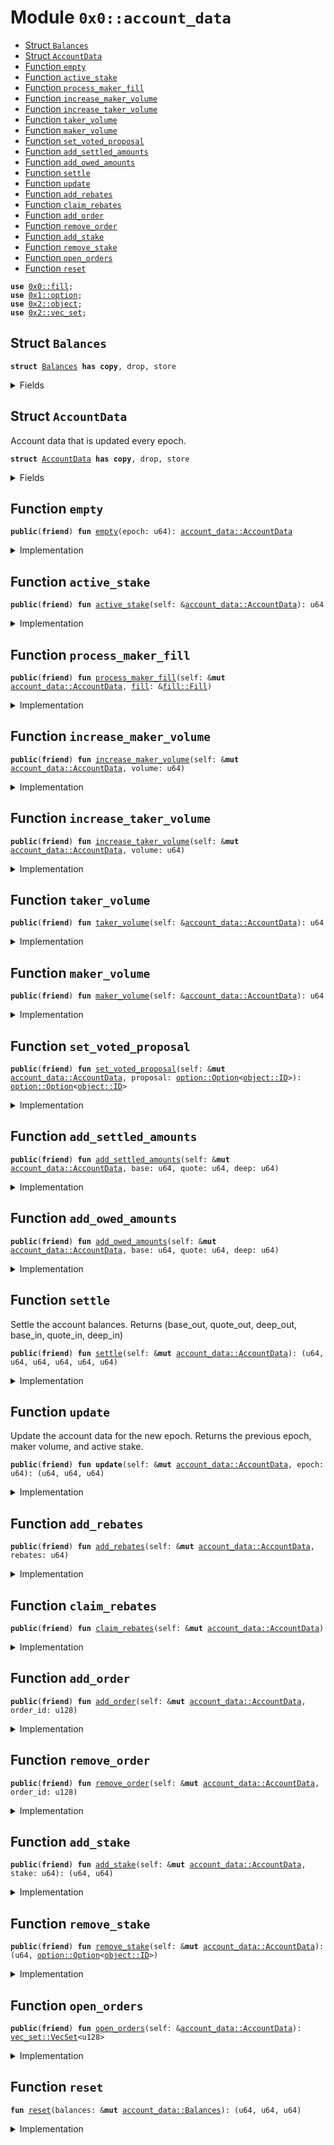 
<a name="0x0_account_data"></a>

# Module `0x0::account_data`



-  [Struct `Balances`](#0x0_account_data_Balances)
-  [Struct `AccountData`](#0x0_account_data_AccountData)
-  [Function `empty`](#0x0_account_data_empty)
-  [Function `active_stake`](#0x0_account_data_active_stake)
-  [Function `process_maker_fill`](#0x0_account_data_process_maker_fill)
-  [Function `increase_maker_volume`](#0x0_account_data_increase_maker_volume)
-  [Function `increase_taker_volume`](#0x0_account_data_increase_taker_volume)
-  [Function `taker_volume`](#0x0_account_data_taker_volume)
-  [Function `maker_volume`](#0x0_account_data_maker_volume)
-  [Function `set_voted_proposal`](#0x0_account_data_set_voted_proposal)
-  [Function `add_settled_amounts`](#0x0_account_data_add_settled_amounts)
-  [Function `add_owed_amounts`](#0x0_account_data_add_owed_amounts)
-  [Function `settle`](#0x0_account_data_settle)
-  [Function `update`](#0x0_account_data_update)
-  [Function `add_rebates`](#0x0_account_data_add_rebates)
-  [Function `claim_rebates`](#0x0_account_data_claim_rebates)
-  [Function `add_order`](#0x0_account_data_add_order)
-  [Function `remove_order`](#0x0_account_data_remove_order)
-  [Function `add_stake`](#0x0_account_data_add_stake)
-  [Function `remove_stake`](#0x0_account_data_remove_stake)
-  [Function `open_orders`](#0x0_account_data_open_orders)
-  [Function `reset`](#0x0_account_data_reset)


<pre><code><b>use</b> <a href="fill.md#0x0_fill">0x0::fill</a>;
<b>use</b> <a href="dependencies/move-stdlib/option.md#0x1_option">0x1::option</a>;
<b>use</b> <a href="dependencies/sui-framework/object.md#0x2_object">0x2::object</a>;
<b>use</b> <a href="dependencies/sui-framework/vec_set.md#0x2_vec_set">0x2::vec_set</a>;
</code></pre>



<a name="0x0_account_data_Balances"></a>

## Struct `Balances`



<pre><code><b>struct</b> <a href="account_data.md#0x0_account_data_Balances">Balances</a> <b>has</b> <b>copy</b>, drop, store
</code></pre>



<details>
<summary>Fields</summary>


<dl>
<dt>
<code>base: u64</code>
</dt>
<dd>

</dd>
<dt>
<code>quote: u64</code>
</dt>
<dd>

</dd>
<dt>
<code>deep: u64</code>
</dt>
<dd>

</dd>
</dl>


</details>

<a name="0x0_account_data_AccountData"></a>

## Struct `AccountData`

Account data that is updated every epoch.


<pre><code><b>struct</b> <a href="account_data.md#0x0_account_data_AccountData">AccountData</a> <b>has</b> <b>copy</b>, drop, store
</code></pre>



<details>
<summary>Fields</summary>


<dl>
<dt>
<code>epoch: u64</code>
</dt>
<dd>

</dd>
<dt>
<code>open_orders: <a href="dependencies/sui-framework/vec_set.md#0x2_vec_set_VecSet">vec_set::VecSet</a>&lt;u128&gt;</code>
</dt>
<dd>

</dd>
<dt>
<code>taker_volume: u64</code>
</dt>
<dd>

</dd>
<dt>
<code>maker_volume: u64</code>
</dt>
<dd>

</dd>
<dt>
<code>active_stake: u64</code>
</dt>
<dd>

</dd>
<dt>
<code>inactive_stake: u64</code>
</dt>
<dd>

</dd>
<dt>
<code>voted_proposal: <a href="dependencies/move-stdlib/option.md#0x1_option_Option">option::Option</a>&lt;<a href="dependencies/sui-framework/object.md#0x2_object_ID">object::ID</a>&gt;</code>
</dt>
<dd>

</dd>
<dt>
<code>unclaimed_rebates: u64</code>
</dt>
<dd>

</dd>
<dt>
<code>settled_balances: <a href="account_data.md#0x0_account_data_Balances">account_data::Balances</a></code>
</dt>
<dd>

</dd>
<dt>
<code>owed_balances: <a href="account_data.md#0x0_account_data_Balances">account_data::Balances</a></code>
</dt>
<dd>

</dd>
</dl>


</details>

<a name="0x0_account_data_empty"></a>

## Function `empty`



<pre><code><b>public</b>(<b>friend</b>) <b>fun</b> <a href="account_data.md#0x0_account_data_empty">empty</a>(epoch: u64): <a href="account_data.md#0x0_account_data_AccountData">account_data::AccountData</a>
</code></pre>



<details>
<summary>Implementation</summary>


<pre><code><b>public</b>(package) <b>fun</b> <a href="account_data.md#0x0_account_data_empty">empty</a>(
    epoch: u64,
): <a href="account_data.md#0x0_account_data_AccountData">AccountData</a> {
    <a href="account_data.md#0x0_account_data_AccountData">AccountData</a> {
        epoch,
        open_orders: <a href="dependencies/sui-framework/vec_set.md#0x2_vec_set_empty">vec_set::empty</a>(),
        taker_volume: 0,
        maker_volume: 0,
        active_stake: 0,
        inactive_stake: 0,
        voted_proposal: <a href="dependencies/move-stdlib/option.md#0x1_option_none">option::none</a>(),
        unclaimed_rebates: 0,
        settled_balances: <a href="account_data.md#0x0_account_data_Balances">Balances</a> {
            base: 0,
            quote: 0,
            deep: 0,
        },
        owed_balances: <a href="account_data.md#0x0_account_data_Balances">Balances</a> {
            base: 0,
            quote: 0,
            deep: 0,
        },
    }
}
</code></pre>



</details>

<a name="0x0_account_data_active_stake"></a>

## Function `active_stake`



<pre><code><b>public</b>(<b>friend</b>) <b>fun</b> <a href="account_data.md#0x0_account_data_active_stake">active_stake</a>(self: &<a href="account_data.md#0x0_account_data_AccountData">account_data::AccountData</a>): u64
</code></pre>



<details>
<summary>Implementation</summary>


<pre><code><b>public</b>(package) <b>fun</b> <a href="account_data.md#0x0_account_data_active_stake">active_stake</a>(
    self: &<a href="account_data.md#0x0_account_data_AccountData">AccountData</a>,
): u64 {
    self.active_stake
}
</code></pre>



</details>

<a name="0x0_account_data_process_maker_fill"></a>

## Function `process_maker_fill`



<pre><code><b>public</b>(<b>friend</b>) <b>fun</b> <a href="account_data.md#0x0_account_data_process_maker_fill">process_maker_fill</a>(self: &<b>mut</b> <a href="account_data.md#0x0_account_data_AccountData">account_data::AccountData</a>, <a href="fill.md#0x0_fill">fill</a>: &<a href="fill.md#0x0_fill_Fill">fill::Fill</a>)
</code></pre>



<details>
<summary>Implementation</summary>


<pre><code><b>public</b>(package) <b>fun</b> <a href="account_data.md#0x0_account_data_process_maker_fill">process_maker_fill</a>(
    self: &<b>mut</b> <a href="account_data.md#0x0_account_data_AccountData">AccountData</a>,
    <a href="fill.md#0x0_fill">fill</a>: &Fill,
) {
    self.settled_balances.base = self.settled_balances.base + <a href="fill.md#0x0_fill">fill</a>.settled_base();
    self.settled_balances.quote = self.settled_balances.quote + <a href="fill.md#0x0_fill">fill</a>.settled_quote();
    self.settled_balances.deep = self.settled_balances.deep + <a href="fill.md#0x0_fill">fill</a>.settled_deep();
    <b>if</b> (!<a href="fill.md#0x0_fill">fill</a>.expired()) {
        self.maker_volume = self.maker_volume + <a href="fill.md#0x0_fill">fill</a>.volume();
    };
    <b>if</b> (<a href="fill.md#0x0_fill">fill</a>.expired() || <a href="fill.md#0x0_fill">fill</a>.completed()) {
        self.open_orders.remove(&<a href="fill.md#0x0_fill">fill</a>.order_id());
    }
}
</code></pre>



</details>

<a name="0x0_account_data_increase_maker_volume"></a>

## Function `increase_maker_volume`



<pre><code><b>public</b>(<b>friend</b>) <b>fun</b> <a href="account_data.md#0x0_account_data_increase_maker_volume">increase_maker_volume</a>(self: &<b>mut</b> <a href="account_data.md#0x0_account_data_AccountData">account_data::AccountData</a>, volume: u64)
</code></pre>



<details>
<summary>Implementation</summary>


<pre><code><b>public</b>(package) <b>fun</b> <a href="account_data.md#0x0_account_data_increase_maker_volume">increase_maker_volume</a>(
    self: &<b>mut</b> <a href="account_data.md#0x0_account_data_AccountData">AccountData</a>,
    volume: u64,
) {
    self.maker_volume = self.maker_volume + volume;
}
</code></pre>



</details>

<a name="0x0_account_data_increase_taker_volume"></a>

## Function `increase_taker_volume`



<pre><code><b>public</b>(<b>friend</b>) <b>fun</b> <a href="account_data.md#0x0_account_data_increase_taker_volume">increase_taker_volume</a>(self: &<b>mut</b> <a href="account_data.md#0x0_account_data_AccountData">account_data::AccountData</a>, volume: u64)
</code></pre>



<details>
<summary>Implementation</summary>


<pre><code><b>public</b>(package) <b>fun</b> <a href="account_data.md#0x0_account_data_increase_taker_volume">increase_taker_volume</a>(
    self: &<b>mut</b> <a href="account_data.md#0x0_account_data_AccountData">AccountData</a>,
    volume: u64,
) {
    self.taker_volume = self.taker_volume + volume;
}
</code></pre>



</details>

<a name="0x0_account_data_taker_volume"></a>

## Function `taker_volume`



<pre><code><b>public</b>(<b>friend</b>) <b>fun</b> <a href="account_data.md#0x0_account_data_taker_volume">taker_volume</a>(self: &<a href="account_data.md#0x0_account_data_AccountData">account_data::AccountData</a>): u64
</code></pre>



<details>
<summary>Implementation</summary>


<pre><code><b>public</b>(package) <b>fun</b> <a href="account_data.md#0x0_account_data_taker_volume">taker_volume</a>(
    self: &<a href="account_data.md#0x0_account_data_AccountData">AccountData</a>,
): u64 {
    self.taker_volume
}
</code></pre>



</details>

<a name="0x0_account_data_maker_volume"></a>

## Function `maker_volume`



<pre><code><b>public</b>(<b>friend</b>) <b>fun</b> <a href="account_data.md#0x0_account_data_maker_volume">maker_volume</a>(self: &<a href="account_data.md#0x0_account_data_AccountData">account_data::AccountData</a>): u64
</code></pre>



<details>
<summary>Implementation</summary>


<pre><code><b>public</b>(package) <b>fun</b> <a href="account_data.md#0x0_account_data_maker_volume">maker_volume</a>(
    self: &<a href="account_data.md#0x0_account_data_AccountData">AccountData</a>,
): u64 {
    self.maker_volume
}
</code></pre>



</details>

<a name="0x0_account_data_set_voted_proposal"></a>

## Function `set_voted_proposal`



<pre><code><b>public</b>(<b>friend</b>) <b>fun</b> <a href="account_data.md#0x0_account_data_set_voted_proposal">set_voted_proposal</a>(self: &<b>mut</b> <a href="account_data.md#0x0_account_data_AccountData">account_data::AccountData</a>, proposal: <a href="dependencies/move-stdlib/option.md#0x1_option_Option">option::Option</a>&lt;<a href="dependencies/sui-framework/object.md#0x2_object_ID">object::ID</a>&gt;): <a href="dependencies/move-stdlib/option.md#0x1_option_Option">option::Option</a>&lt;<a href="dependencies/sui-framework/object.md#0x2_object_ID">object::ID</a>&gt;
</code></pre>



<details>
<summary>Implementation</summary>


<pre><code><b>public</b>(package) <b>fun</b> <a href="account_data.md#0x0_account_data_set_voted_proposal">set_voted_proposal</a>(
    self: &<b>mut</b> <a href="account_data.md#0x0_account_data_AccountData">AccountData</a>,
    proposal: Option&lt;ID&gt;
): Option&lt;ID&gt; {
    <b>let</b> prev_proposal = self.voted_proposal;
    self.voted_proposal = proposal;

    prev_proposal
}
</code></pre>



</details>

<a name="0x0_account_data_add_settled_amounts"></a>

## Function `add_settled_amounts`



<pre><code><b>public</b>(<b>friend</b>) <b>fun</b> <a href="account_data.md#0x0_account_data_add_settled_amounts">add_settled_amounts</a>(self: &<b>mut</b> <a href="account_data.md#0x0_account_data_AccountData">account_data::AccountData</a>, base: u64, quote: u64, deep: u64)
</code></pre>



<details>
<summary>Implementation</summary>


<pre><code><b>public</b>(package) <b>fun</b> <a href="account_data.md#0x0_account_data_add_settled_amounts">add_settled_amounts</a>(
    self: &<b>mut</b> <a href="account_data.md#0x0_account_data_AccountData">AccountData</a>,
    base: u64,
    quote: u64,
    deep: u64,
) {
    self.settled_balances.base = self.settled_balances.base + base;
    self.settled_balances.quote = self.settled_balances.quote + quote;
    self.settled_balances.deep = self.settled_balances.deep + deep;
}
</code></pre>



</details>

<a name="0x0_account_data_add_owed_amounts"></a>

## Function `add_owed_amounts`



<pre><code><b>public</b>(<b>friend</b>) <b>fun</b> <a href="account_data.md#0x0_account_data_add_owed_amounts">add_owed_amounts</a>(self: &<b>mut</b> <a href="account_data.md#0x0_account_data_AccountData">account_data::AccountData</a>, base: u64, quote: u64, deep: u64)
</code></pre>



<details>
<summary>Implementation</summary>


<pre><code><b>public</b>(package) <b>fun</b> <a href="account_data.md#0x0_account_data_add_owed_amounts">add_owed_amounts</a>(
    self: &<b>mut</b> <a href="account_data.md#0x0_account_data_AccountData">AccountData</a>,
    base: u64,
    quote: u64,
    deep: u64,
) {
    self.owed_balances.base = self.owed_balances.base + base;
    self.owed_balances.quote = self.owed_balances.quote + quote;
    self.owed_balances.deep = self.owed_balances.deep + deep;
}
</code></pre>



</details>

<a name="0x0_account_data_settle"></a>

## Function `settle`

Settle the account balances.
Returns (base_out, quote_out, deep_out, base_in, quote_in, deep_in)


<pre><code><b>public</b>(<b>friend</b>) <b>fun</b> <a href="account_data.md#0x0_account_data_settle">settle</a>(self: &<b>mut</b> <a href="account_data.md#0x0_account_data_AccountData">account_data::AccountData</a>): (u64, u64, u64, u64, u64, u64)
</code></pre>



<details>
<summary>Implementation</summary>


<pre><code><b>public</b>(package) <b>fun</b> <a href="account_data.md#0x0_account_data_settle">settle</a>(
    self: &<b>mut</b> <a href="account_data.md#0x0_account_data_AccountData">AccountData</a>,
): (u64, u64, u64, u64, u64, u64) {
    <b>let</b> (base_out, quote_out, deep_out) = self.settled_balances.<a href="account_data.md#0x0_account_data_reset">reset</a>();
    <b>let</b> (base_in, quote_in, deep_in) = self.owed_balances.<a href="account_data.md#0x0_account_data_reset">reset</a>();

    (base_out, quote_out, deep_out, base_in, quote_in, deep_in)
}
</code></pre>



</details>

<a name="0x0_account_data_update"></a>

## Function `update`

Update the account data for the new epoch.
Returns the previous epoch, maker volume, and active stake.


<pre><code><b>public</b>(<b>friend</b>) <b>fun</b> <b>update</b>(self: &<b>mut</b> <a href="account_data.md#0x0_account_data_AccountData">account_data::AccountData</a>, epoch: u64): (u64, u64, u64)
</code></pre>



<details>
<summary>Implementation</summary>


<pre><code><b>public</b>(package) <b>fun</b> <b>update</b>(
    self: &<b>mut</b> <a href="account_data.md#0x0_account_data_AccountData">AccountData</a>,
    epoch: u64,
): (u64, u64, u64) {
    <b>if</b> (self.epoch == epoch) <b>return</b> (0, 0, 0);

    <b>let</b> prev_epoch = self.epoch;
    <b>let</b> maker_volume = self.maker_volume;
    <b>let</b> active_stake = self.active_stake;

    self.epoch = epoch;
    self.maker_volume = 0;
    self.taker_volume = 0;
    self.active_stake = self.active_stake + self.inactive_stake;
    self.inactive_stake = 0;
    self.voted_proposal = <a href="dependencies/move-stdlib/option.md#0x1_option_none">option::none</a>();

    (prev_epoch, maker_volume, active_stake)
}
</code></pre>



</details>

<a name="0x0_account_data_add_rebates"></a>

## Function `add_rebates`



<pre><code><b>public</b>(<b>friend</b>) <b>fun</b> <a href="account_data.md#0x0_account_data_add_rebates">add_rebates</a>(self: &<b>mut</b> <a href="account_data.md#0x0_account_data_AccountData">account_data::AccountData</a>, rebates: u64)
</code></pre>



<details>
<summary>Implementation</summary>


<pre><code><b>public</b>(package) <b>fun</b> <a href="account_data.md#0x0_account_data_add_rebates">add_rebates</a>(
    self: &<b>mut</b> <a href="account_data.md#0x0_account_data_AccountData">AccountData</a>,
    rebates: u64,
) {
    self.unclaimed_rebates = self.unclaimed_rebates + rebates;
}
</code></pre>



</details>

<a name="0x0_account_data_claim_rebates"></a>

## Function `claim_rebates`



<pre><code><b>public</b>(<b>friend</b>) <b>fun</b> <a href="account_data.md#0x0_account_data_claim_rebates">claim_rebates</a>(self: &<b>mut</b> <a href="account_data.md#0x0_account_data_AccountData">account_data::AccountData</a>)
</code></pre>



<details>
<summary>Implementation</summary>


<pre><code><b>public</b>(package) <b>fun</b> <a href="account_data.md#0x0_account_data_claim_rebates">claim_rebates</a>(
    self: &<b>mut</b> <a href="account_data.md#0x0_account_data_AccountData">AccountData</a>,
) {
    self.settled_balances.deep = self.settled_balances.deep + self.unclaimed_rebates;
    self.unclaimed_rebates = 0;
}
</code></pre>



</details>

<a name="0x0_account_data_add_order"></a>

## Function `add_order`



<pre><code><b>public</b>(<b>friend</b>) <b>fun</b> <a href="account_data.md#0x0_account_data_add_order">add_order</a>(self: &<b>mut</b> <a href="account_data.md#0x0_account_data_AccountData">account_data::AccountData</a>, order_id: u128)
</code></pre>



<details>
<summary>Implementation</summary>


<pre><code><b>public</b>(package) <b>fun</b> <a href="account_data.md#0x0_account_data_add_order">add_order</a>(
    self: &<b>mut</b> <a href="account_data.md#0x0_account_data_AccountData">AccountData</a>,
    order_id: u128,
) {
    self.open_orders.insert(order_id);
}
</code></pre>



</details>

<a name="0x0_account_data_remove_order"></a>

## Function `remove_order`



<pre><code><b>public</b>(<b>friend</b>) <b>fun</b> <a href="account_data.md#0x0_account_data_remove_order">remove_order</a>(self: &<b>mut</b> <a href="account_data.md#0x0_account_data_AccountData">account_data::AccountData</a>, order_id: u128)
</code></pre>



<details>
<summary>Implementation</summary>


<pre><code><b>public</b>(package) <b>fun</b> <a href="account_data.md#0x0_account_data_remove_order">remove_order</a>(
    self: &<b>mut</b> <a href="account_data.md#0x0_account_data_AccountData">AccountData</a>,
    order_id: u128,
) {
    self.open_orders.remove(&order_id)
}
</code></pre>



</details>

<a name="0x0_account_data_add_stake"></a>

## Function `add_stake`



<pre><code><b>public</b>(<b>friend</b>) <b>fun</b> <a href="account_data.md#0x0_account_data_add_stake">add_stake</a>(self: &<b>mut</b> <a href="account_data.md#0x0_account_data_AccountData">account_data::AccountData</a>, stake: u64): (u64, u64)
</code></pre>



<details>
<summary>Implementation</summary>


<pre><code><b>public</b>(package) <b>fun</b> <a href="account_data.md#0x0_account_data_add_stake">add_stake</a>(
    self: &<b>mut</b> <a href="account_data.md#0x0_account_data_AccountData">AccountData</a>,
    stake: u64,
): (u64, u64) {
    <b>let</b> stake_before = self.active_stake + self.inactive_stake;
    self.inactive_stake = self.inactive_stake + stake;
    self.owed_balances.deep = self.owed_balances.deep + stake;

    (stake_before, stake_before + self.inactive_stake)
}
</code></pre>



</details>

<a name="0x0_account_data_remove_stake"></a>

## Function `remove_stake`



<pre><code><b>public</b>(<b>friend</b>) <b>fun</b> <a href="account_data.md#0x0_account_data_remove_stake">remove_stake</a>(self: &<b>mut</b> <a href="account_data.md#0x0_account_data_AccountData">account_data::AccountData</a>): (u64, <a href="dependencies/move-stdlib/option.md#0x1_option_Option">option::Option</a>&lt;<a href="dependencies/sui-framework/object.md#0x2_object_ID">object::ID</a>&gt;)
</code></pre>



<details>
<summary>Implementation</summary>


<pre><code><b>public</b>(package) <b>fun</b> <a href="account_data.md#0x0_account_data_remove_stake">remove_stake</a>(
    self: &<b>mut</b> <a href="account_data.md#0x0_account_data_AccountData">AccountData</a>,
): (u64, Option&lt;ID&gt;) {
    <b>let</b> stake_before = self.active_stake + self.inactive_stake;
    <b>let</b> voted_proposal = self.voted_proposal;
    self.active_stake = 0;
    self.inactive_stake = 0;
    self.voted_proposal = <a href="dependencies/move-stdlib/option.md#0x1_option_none">option::none</a>();
    self.settled_balances.deep = self.settled_balances.deep + stake_before;

    (stake_before, voted_proposal)
}
</code></pre>



</details>

<a name="0x0_account_data_open_orders"></a>

## Function `open_orders`



<pre><code><b>public</b>(<b>friend</b>) <b>fun</b> <a href="account_data.md#0x0_account_data_open_orders">open_orders</a>(self: &<a href="account_data.md#0x0_account_data_AccountData">account_data::AccountData</a>): <a href="dependencies/sui-framework/vec_set.md#0x2_vec_set_VecSet">vec_set::VecSet</a>&lt;u128&gt;
</code></pre>



<details>
<summary>Implementation</summary>


<pre><code><b>public</b>(package) <b>fun</b> <a href="account_data.md#0x0_account_data_open_orders">open_orders</a>(
    self: &<a href="account_data.md#0x0_account_data_AccountData">AccountData</a>,
): VecSet&lt;u128&gt; {
    self.open_orders
}
</code></pre>



</details>

<a name="0x0_account_data_reset"></a>

## Function `reset`



<pre><code><b>fun</b> <a href="account_data.md#0x0_account_data_reset">reset</a>(balances: &<b>mut</b> <a href="account_data.md#0x0_account_data_Balances">account_data::Balances</a>): (u64, u64, u64)
</code></pre>



<details>
<summary>Implementation</summary>


<pre><code><b>fun</b> <a href="account_data.md#0x0_account_data_reset">reset</a>(balances: &<b>mut</b> <a href="account_data.md#0x0_account_data_Balances">Balances</a>): (u64, u64, u64) {
    <b>let</b> base = balances.base;
    <b>let</b> quote = balances.quote;
    <b>let</b> deep = balances.deep;
    balances.base = 0;
    balances.quote = 0;
    balances.deep = 0;

    (base, quote, deep)
}
</code></pre>



</details>
